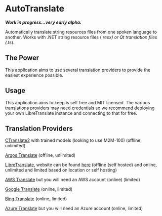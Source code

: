 # AutoTranslate
***Work in progress...very early alpha.***

Automatically translate string resources files from one spoken language to another. Works with .NET string resource files (*.resx) or Qt translation files (*.ts).

## The Power
This application aims to use several translation providers to provide the easiest experience possible.

## Usage
This application aims to keep is self free and MIT licensed. The various translations providers may need credentials so we recommend deploying your own LibreTranslate instance and connecting to that for free.

## Translation Providers
[CTranslate2](https://github.com/OpenNMT/CTranslate2) with trained models (looking to use M2M-100) (offline, unlimited)

[Argos Translate](https://github.com/argosopentech/argos-translate) (offline, unlimited)

[LibreTranslate](https://github.com/LibreTranslate/LibreTranslate), website can be found [here](https://libretranslate.com/) (offline (self hosted) and online, unlimited and limited based on location or self hosting)

[AWS Translate](https://aws.amazon.com/translate/) but you will need an AWS account (online) (limited)

[Google Translate](https://translate.google.com/) (online, limited)

[Bing Translate](https://www.bing.com/translator) (online, limited)

[Azure Translate](https://azure.microsoft.com/en-us/products/cognitive-services/translator/) but you will need an Azure account (online, limited)
